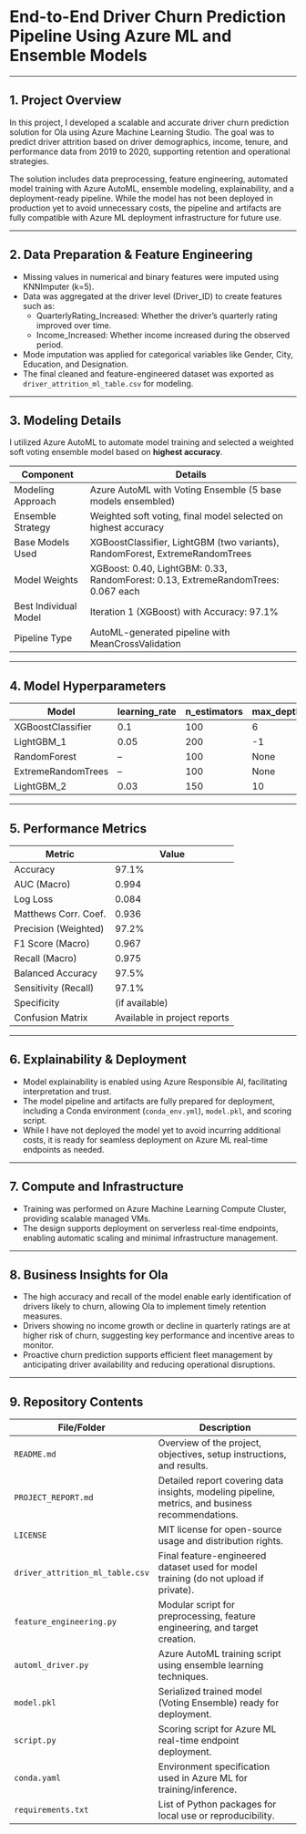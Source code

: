 # End-to-End Driver Churn Prediction Pipeline Using Azure ML and Ensemble Models

---

## 1. Project Overview

In this project, I developed a scalable and accurate driver churn prediction solution for Ola using Azure Machine Learning Studio. The goal was to predict driver attrition based on driver demographics, income, tenure, and performance data from 2019 to 2020, supporting retention and operational strategies.

The solution includes data preprocessing, feature engineering, automated model training with Azure AutoML, ensemble modeling, explainability, and a deployment-ready pipeline. While the model has not been deployed in production yet to avoid unnecessary costs, the pipeline and artifacts are fully compatible with Azure ML deployment infrastructure for future use.

---

## 2. Data Preparation & Feature Engineering

- Missing values in numerical and binary features were imputed using KNNImputer (k=5).
- Data was aggregated at the driver level (Driver_ID) to create features such as:
  - QuarterlyRating_Increased: Whether the driver’s quarterly rating improved over time.
  - Income_Increased: Whether income increased during the observed period.
- Mode imputation was applied for categorical variables like Gender, City, Education, and Designation.
- The final cleaned and feature-engineered dataset was exported as `driver_attrition_ml_table.csv` for modeling.

---

## 3. Modeling Details

I utilized Azure AutoML to automate model training and selected a weighted soft voting ensemble model based on **highest accuracy**.

| Component              | Details                                                       |
|------------------------|---------------------------------------------------------------|
| Modeling Approach      | Azure AutoML with Voting Ensemble (5 base models ensembled)    |
| Ensemble Strategy     | Weighted soft voting, final model selected on highest accuracy |
| Base Models Used      | XGBoostClassifier, LightGBM (two variants), RandomForest, ExtremeRandomTrees |
| Model Weights         | XGBoost: 0.40, LightGBM: 0.33, RandomForest: 0.13, ExtremeRandomTrees: 0.067 each |
| Best Individual Model | Iteration 1 (XGBoost) with Accuracy: 97.1%                     |
| Pipeline Type         | AutoML-generated pipeline with MeanCrossValidation             |

---

## 4. Model Hyperparameters

| Model             | learning_rate | n_estimators | max_depth | min_child_weight | subsample | colsample_bytree | gamma | num_leaves | min_child_samples | min_samples_split | min_samples_leaf | bootstrap | criterion |
|-------------------|---------------|--------------|-----------|------------------|-----------|------------------|-------|------------|-------------------|-------------------|------------------|-----------|-----------|
| XGBoostClassifier | 0.1           | 100          | 6         | 1                | 0.8       | 0.8              | 0     | –          | –                 | –                 | –                | –         | –         |
| LightGBM_1        | 0.05          | 200          | -1        | –                | 0.7       | 0.9              | –     | 31         | 20                | –                 | –                | –         | –         |
| RandomForest      | –             | 100          | None      | –                | –         | –                | –     | –          | –                 | 2                 | 1                | True      | gini      |
| ExtremeRandomTrees| –             | 100          | None      | –                | –         | –                | –     | –          | –                 | 2                 | 1                | False     | gini      |
| LightGBM_2        | 0.03          | 150          | 10        | –                | 0.8       | 0.8              | –     | 40         | 30                | –                 | –                | –         | –         |

---

## 5. Performance Metrics

| Metric                | Value     |
|-----------------------|-----------|
| Accuracy              | 97.1%     |
| AUC (Macro)           | 0.994     |
| Log Loss              | 0.084     |
| Matthews Corr. Coef.  | 0.936     |
| Precision (Weighted)  | 97.2%     |
| F1 Score (Macro)      | 0.967     |
| Recall (Macro)        | 0.975     |
| Balanced Accuracy     | 97.5%     |
| Sensitivity (Recall)  | 97.1%     |
| Specificity           | (if available) |
| Confusion Matrix      | Available in project reports |

---

## 6. Explainability & Deployment

- Model explainability is enabled using Azure Responsible AI, facilitating interpretation and trust.
- The model pipeline and artifacts are fully prepared for deployment, including a Conda environment (`conda_env.yml`), `model.pkl`, and scoring script.
- While I have not deployed the model yet to avoid incurring additional costs, it is ready for seamless deployment on Azure ML real-time endpoints as needed.

---

## 7. Compute and Infrastructure

- Training was performed on Azure Machine Learning Compute Cluster, providing scalable managed VMs.
- The design supports deployment on serverless real-time endpoints, enabling automatic scaling and minimal infrastructure management.

---

## 8. Business Insights for Ola

- The high accuracy and recall of the model enable early identification of drivers likely to churn, allowing Ola to implement timely retention measures.
- Drivers showing no income growth or decline in quarterly ratings are at higher risk of churn, suggesting key performance and incentive areas to monitor.
- Proactive churn prediction supports efficient fleet management by anticipating driver availability and reducing operational disruptions.

---

## 9. Repository Contents

| File/Folder                  | Description                                                                 |
|------------------------------|-----------------------------------------------------------------------------|
| `README.md`                  | Overview of the project, objectives, setup instructions, and results.       |
| `PROJECT_REPORT.md`          | Detailed report covering data insights, modeling pipeline, metrics, and business recommendations. |
| `LICENSE`                    | MIT license for open-source usage and distribution rights.                  |
| `driver_attrition_ml_table.csv` | Final feature-engineered dataset used for model training (do not upload if private). |
| `feature_engineering.py`     | Modular script for preprocessing, feature engineering, and target creation. |
| `automl_driver.py`           | Azure AutoML training script using ensemble learning techniques.            |
| `model.pkl`                  | Serialized trained model (Voting Ensemble) ready for deployment.            |
| `script.py`                  | Scoring script for Azure ML real-time endpoint deployment.                  |
| `conda.yaml`                 | Environment specification used in Azure ML for training/inference.          |
| `requirements.txt`           | List of Python packages for local use or reproducibility.                   |
